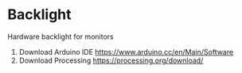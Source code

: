 # Backlight
Hardware backlight for monitors

1. Download Arduino IDE https://www.arduino.cc/en/Main/Software
2. Download Processing https://processing.org/download/